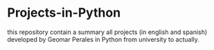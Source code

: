 # Projects-in-Python
this repository contain a summary all projects (in english and spanish) developed by Geomar Perales in Python from university to actually.
